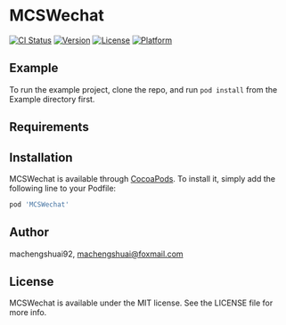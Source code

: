 # MCSWechat

[![CI Status](https://img.shields.io/travis/machengshuai92/MCSWechat.svg?style=flat)](https://travis-ci.org/machengshuai92/MCSWechat)
[![Version](https://img.shields.io/cocoapods/v/MCSWechat.svg?style=flat)](https://cocoapods.org/pods/MCSWechat)
[![License](https://img.shields.io/cocoapods/l/MCSWechat.svg?style=flat)](https://cocoapods.org/pods/MCSWechat)
[![Platform](https://img.shields.io/cocoapods/p/MCSWechat.svg?style=flat)](https://cocoapods.org/pods/MCSWechat)

## Example

To run the example project, clone the repo, and run `pod install` from the Example directory first.

## Requirements

## Installation

MCSWechat is available through [CocoaPods](https://cocoapods.org). To install
it, simply add the following line to your Podfile:

```ruby
pod 'MCSWechat'
```

## Author

machengshuai92, machengshuai@foxmail.com

## License

MCSWechat is available under the MIT license. See the LICENSE file for more info.
